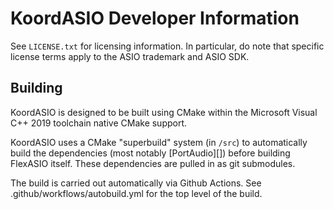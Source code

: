 # KoordASIO Developer Information

See `LICENSE.txt` for licensing information. In particular, do note that
specific license terms apply to the ASIO trademark and ASIO SDK.

## Building

KoordASIO is designed to be built using CMake within the Microsoft Visual C++
2019 toolchain native CMake support.

KoordASIO uses a CMake "superbuild" system (in `/src`) to automatically build the
dependencies (most notably [PortAudio][]) before building FlexASIO itself. These
dependencies are pulled in as git submodules.

The build is carried out automatically via Github Actions.
See .github/workflows/autobuild.yml for the top level of the build.

